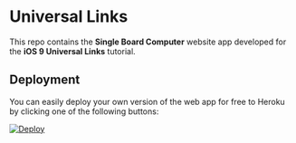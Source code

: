 # Universal Links

This repo contains the **Single Board Computer** website app developed for the **iOS 9 Universal Links** tutorial.

## Deployment

You can easily deploy your own version of the web app for free to Heroku by clicking one of the following buttons:

[![Deploy](https://www.herokucdn.com/deploy/button.svg)](https://heroku.com/deploy?template=https://github.com/peng90/universal-links/tree/master)
